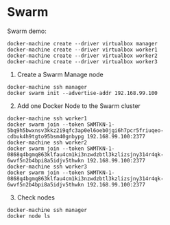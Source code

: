 # Swarm

Swarm demo:

```
docker-machine create --driver virtualbox manager
docker-machine create --driver virtualbox worker1
docker-machine create --driver virtualbox worker2
docker-machine create --driver virtualbox worker3
```

1. Create a Swarm Manage node

```
docker-machine ssh manager
docker swarm init --advertise-addr 192.168.99.100
```

2. Add one Docker Node to the Swarm cluster

```
docker-machine ssh worker1
docker swarm join --token SWMTKN-1-5bq9h5bwxnsv3kkz2i9qfc3ap0el6oeb0jgi6h7pcr5friuqeo-cdbuk4h9tgto95bsm40gnbypg 192.168.99.100:2377
docker-machine ssh worker2
docker swarm join --token SWMTKN-1-0868q4bgmq863klfau4cm1ki3nzwdzbtl3kzlizsjny314r4qk-6wvf5n2b4bpi8a5idjv5thwkn 192.168.99.100:2377
docker-machine ssh worker3
docker swarm join --token SWMTKN-1-0868q4bgmq863klfau4cm1ki3nzwdzbtl3kzlizsjny314r4qk-6wvf5n2b4bpi8a5idjv5thwkn 192.168.99.100:2377
```

3. Check nodes

```
docker-machine ssh manager
docker node ls
```

